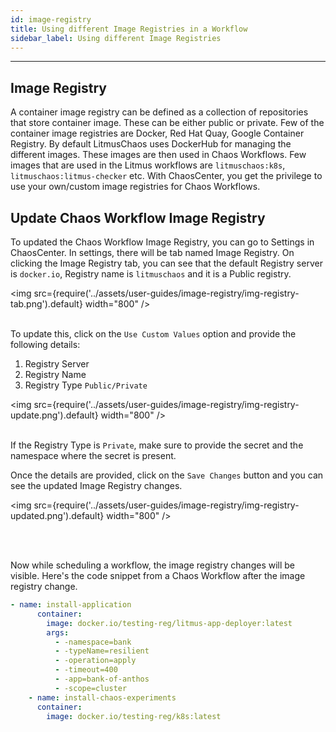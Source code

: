 ```yaml
---
id: image-registry
title: Using different Image Registries in a Workflow
sidebar_label: Using different Image Registries
---
```

---

## Image Registry
A container image registry can be defined as a collection of repositories that store container image.
These can be either public or private. Few of the container image registries are Docker, Red Hat Quay, Google Container Registry. 
By default LitmusChaos uses DockerHub for managing the different images. These images are then used in Chaos Workflows. Few images that are used in the Litmus workflows are `litmuschaos:k8s`, `litmuschaos:litmus-checker` etc.
With ChaosCenter, you get the privilege to use your own/custom image registries for Chaos Workflows.

## Update Chaos Workflow Image Registry
To updated the Chaos Workflow Image Registry, you can go to Settings in ChaosCenter. In settings, there will be tab named Image Registry. On clicking the Image Registry tab, you can see that the default Registry server is `docker.io`, Registry name is `litmuschaos` and it is a Public registry.

<img src={require('../assets/user-guides/image-registry/img-registry-tab.png').default} width="800"  />
<br/><br/>

To update this, click on the `Use Custom Values` option and provide the following details:
1. Registry Server
2. Registry Name
3. Registry Type `Public/Private`

<img src={require('../assets/user-guides/image-registry/img-registry-update.png').default} width="800"  />
<br/><br/>

If the Registry Type is `Private`, make sure to provide the secret and the namespace where the secret is present.

Once the details are provided, click on the `Save Changes` button and you can see the updated Image Registry changes.

<img src={require('../assets/user-guides/image-registry/img-registry-updated.png').default} width="800"  />

<br/><br/>

Now while scheduling a workflow, the image registry changes will be visible. Here's the code snippet from a Chaos Workflow after the image registry change.

```yaml
- name: install-application
      container:
        image: docker.io/testing-reg/litmus-app-deployer:latest
        args:
          - -namespace=bank
          - -typeName=resilient
          - -operation=apply
          - -timeout=400
          - -app=bank-of-anthos
          - -scope=cluster
    - name: install-chaos-experiments
      container:
        image: docker.io/testing-reg/k8s:latest
```




